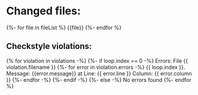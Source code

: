 Changed files:
==============
{%- for file in fileList %}
  {{file}}
{%- endfor %}

Checkstyle violations:
----------------------
{% for violation in violations -%}
  {%- if loop.index == 0 -%}
    Errors:
    File {{ violation.filename }}
    {%- for error in violation.errors -%}
      {{ loop.index }}. Message: {{error.message}} at Line: {{ error.line }} Column: {{ error.column }}
    {%- endfor -%}
  {%- endif -%}
{%- else -%}
  No errors found
{%- endfor %}
